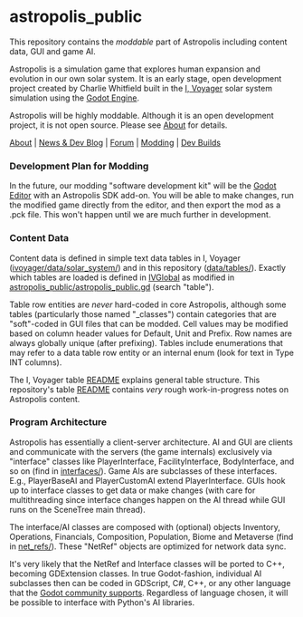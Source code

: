 # astropolis_public
This repository contains the *moddable* part of Astropolis including content data, GUI and game AI.

Astropolis is a simulation game that explores human expansion and evolution in our own solar system. It is an early stage, open development project created by Charlie Whitfield built in the [I, Voyager](https://www.ivoyager.dev/) solar system simulation using the [Godot Engine](https://godotengine.org/).

Astropolis will be highly moddable. Although it is an open development project, it is not open source. Please see [About](https://t2civ.com/about/) for details.

[About](https://t2civ.com/about/) | [News & Dev Blog](https://t2civ.com/) | [Forum](https://github.com/orgs/t2civ/discussions) | [Modding](https://github.com/t2civ/astropolis_public) | [Dev Builds](https://github.com/t2civ/astropolis_public/releases)

### Development Plan for Modding
In the future, our modding "software development kit" will be the [Godot Editor](https://godotengine.org/features/) with an Astropolis SDK add-on. You will be able to make changes, run the modified game directly from the editor, and then export the mod as a .pck file. This won't happen until we are much further in development.

### Content Data
Content data is defined in simple text data tables in I, Voyager ([ivoyager/data/solar_system/](https://github.com/ivoyager/ivoyager/tree/master/data/solar_system)) and in this repository ([data/tables/](https://github.com/t2civ/astropolis_public/tree/main/data/tables)). Exactly which tables are loaded is defined in [IVGlobal](https://github.com/ivoyager/ivoyager/blob/master/singletons/global.gd) as modified in [astropolis_public/astropolis_public.gd](https://github.com/t2civ/astropolis_public/blob/main/astropolis_public.gd) (search "table").


Table row entities are *never* hard-coded in core Astropolis, although some tables (particularly those named "_classes") contain categories that are "soft"-coded in GUI files that can be modded. Cell values may be modified based on column header values for Default, Unit and Prefix. Row names are always globally unique (after prefixing). Tables include enumerations that may refer to a data table row entity or an internal enum (look for text in Type INT columns).


The I, Voyager table [README](https://github.com/ivoyager/ivoyager/blob/master/data/solar_system/README.txt) explains general table structure. This repository's table [README](https://github.com/t2civ/astropolis_public/blob/main/data/tables/README.md) contains *very* rough work-in-progress notes on Astropolis content.

### Program Architecture
Astropolis has essentially a client-server architecture. AI and GUI are clients and communicate with the servers (the game internals) exclusively via "interface" classes like PlayerInterface, FacilityInterface, BodyInterface, and so on (find in [interfaces/](https://github.com/t2civ/astropolis_public/tree/main/interfaces)). Game AIs are subclasses of these interfaces. E.g., PlayerBaseAI and PlayerCustomAI extend PlayerInterface. GUIs hook up to interface classes to get data or make changes (with care for multithreading since interface changes happen on the AI thread while GUI runs on the SceneTree main thread).


The interface/AI classes are composed with (optional) objects Inventory, Operations, Financials, Composition, Population, Biome and Metaverse (find in [net_refs/](https://github.com/t2civ/astropolis_public/tree/main/net_refs)). These "NetRef" objects are optimized for network data sync.


It's very likely that the NetRef and Interface classes will be ported to C++, becoming GDExtension classes. In true Godot-fashion, individual AI subclasses then can be coded in GDScript, C#, C++, or any other language that the [Godot community supports](https://godotengine.org/features/). Regardless of language chosen, it will be possible to interface with Python's AI libraries.
